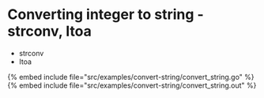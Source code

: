 # Converting integer to string - strconv, Itoa

* strconv
* Itoa

{% embed include file="src/examples/convert-string/convert_string.go" %}
{% embed include file="src/examples/convert-string/convert_string.out" %}



